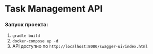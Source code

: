 # Task Management API

### Запуск проекта:
1. `gradle build`
2. `docker-compose up -d` 
3. API доступно по `http://localhost:8080/swagger-ui/index.html`